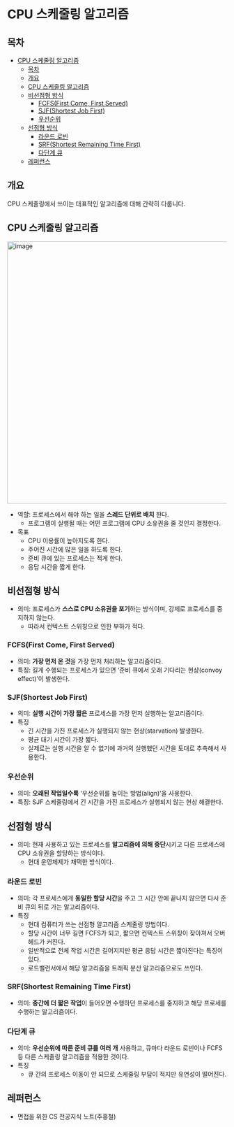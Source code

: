 # CPU 스케줄링 알고리즘

## 목차

<!-- TOC -->

- [CPU 스케줄링 알고리즘](#cpu-스케줄링-알고리즘)
  - [목차](#목차)
  - [개요](#개요)
  - [CPU 스케줄링 알고리즘](#cpu-스케줄링-알고리즘-1)
  - [비선점형 방식](#비선점형-방식)
    - [FCFS(First Come, First Served)](#fcfsfirst-come-first-served)
    - [SJF(Shortest Job First)](#sjfshortest-job-first)
    - [우선순위](#우선순위)
  - [선점형 방식](#선점형-방식)
    - [라운드 로빈](#라운드-로빈)
    - [SRF(Shortest Remaining Time First)](#srfshortest-remaining-time-first)
    - [다단계 큐](#다단계-큐)
  - [레퍼런스](#레퍼런스)

<!-- /TOC -->

## 개요

CPU 스케줄링에서 쓰이는 대표적인 알고리즘에 대해 간략히 다룹니다.

## CPU 스케줄링 알고리즘

<img width="600" alt="image" src="https://github.com/BCS-study/basic-computer-science/assets/123712285/68c398b0-2680-43c2-baea-6bab2ec4742d">

- 역할: 프로세스에서 해야 하는 일을 **스레드 단위로 배치** 한다.
    - 프로그램이 실행될 때는 어떤 프로그램에 CPU 소유권을 줄 것인지 결정한다.
- 목표
    - CPU 이용률이 높아지도록 한다.
    - 주어진 시간에 많은 일을 하도록 한다.
    - 준비 큐에 있는 프로세스는 적게 한다.
    - 응답 시간을 짧게 한다.

## 비선점형 방식

- 의미: 프로세스가 **스스로 CPU 소유권을 포기**하는 방식이며, 강제로 프로세스를 중지하지 않는다.
    - 따라서 컨텍스트 스위칭으로 인한 부하가 적다.

### FCFS(First Come, First Served)

- 의미: **가장 먼저 온 것**을 가장 먼저 처리하는 알고리즘이다.
- 특징: 길게 수행되는 프로세스가 있으면 ‘준비 큐에서 오래 기다리는 현상(convoy effect)’이 발생한다.

### SJF(Shortest Job First)

- 의미: **실행 시간이 가장 짧은** 프로세스를 가장 먼저 실행하는 알고리즘이다.
- 특징
    - 긴 시간을 가진 프로세스가 실행되지 않는 현상(starvation) 발생한다.
    - 평균 대기 시간이 가장 짧다.
    - 실제로는 실행 시간을 알 수 없기에 과거의 실행했던 시간을 토대로 추측해서 사용한다.

### 우선순위

- 의미: **오래된 작업일수록** ‘우선순위를 높이는 방법(align)’을 사용한다.
- 특징: SJF 스케줄링에서 긴 시간을 가진 프로세스가 실행되지 않는 현상 해결한다.

## 선점형 방식

- 의미: 현재 사용하고 있는 프로세스를 **알고리즘에 의해 중단**시키고 다른 프로세스에 CPU 소유권을 할당하는 방식이다.
    - 현대 운영체제가 채택한 방식이다.

### 라운드 로빈

- 의미: 각 프로세스에게 **동일한 할당 시간**을 주고 그 시간 안에 끝나지 않으면 다시 준비 큐의 뒤로 가는 알고리즘이다.
- 특징
    - 현대 컴퓨터가 쓰는 선점형 알고리즘 스케줄링 방법이다.
    - 할당 시간이 너무 길면 FCFS가 되고, 짧으면 컨텍스트 스위칭이 잦아져서 오버헤드가 커진다.
    - 일반적으로 전체 작업 시간은 길어지지만 평균 응답 시간은 짧아진다는 특징이 있다.
    - 로드밸런서에서 해당 알고리즘을 트래픽 분산 알고리즘으로도 쓰인다.

### SRF(Shortest Remaining Time First)

- 의미: **중간에 더 짧은 작업**이 들어오면 수행하던 프로세스를 중지하고 해당 프로세를 수행하는 알고리즘이다.

### 다단계 큐

- 의미: **우선순위에 따른 준비 큐를 여러 개** 사용하고, 큐마다 라운드 로빈이나 FCFS 등 다른 스케줄링 알고리즘을 적용한 것이다.
- 특징
    - 큐 간의 프로세스 이동이 안 되므로 스케줄링 부담이 적지만 유연성이 떨어진다.

## 레퍼런스
- 면접을 위한 CS 전공지식 노트(주홍철)